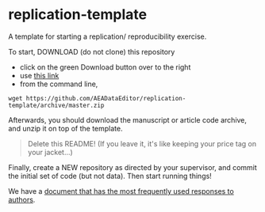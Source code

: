# replication-template
A template for starting a replication/ reproducibility exercise.

To start, DOWNLOAD (do not clone) this repository
 - click on the green Download button over to the right
 - use [this link](https://github.com/AEADataEditor/replication-template/archive/master.zip)
 - from the command line,
```
wget https://github.com/AEADataEditor/replication-template/archive/master.zip
```

Afterwards, you should download the manuscript or article code archive, and unzip it on top of the template.

> Delete this README! (If you leave it, it's like keeping your price tag on your jacket...)

Finally, create a NEW repository as directed by your supervisor, and commit the initial set of code (but not data). Then start running things!

We have a [document that has the most frequently used responses to authors](sample-language-report.md).